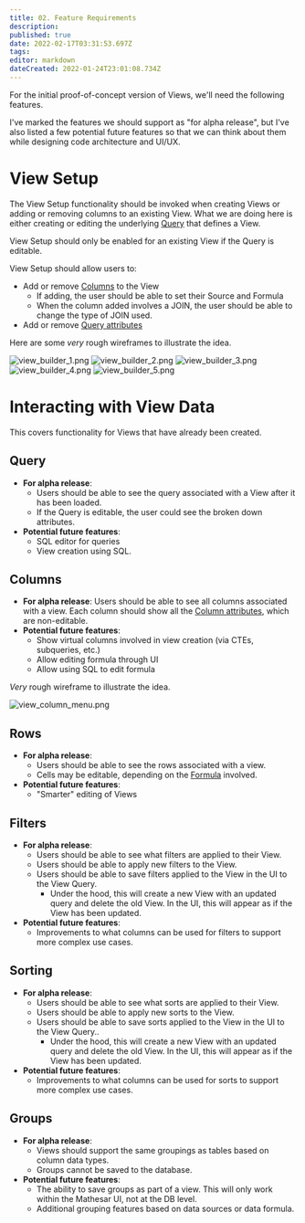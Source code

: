 ```yaml
---
title: 02. Feature Requirements
description: 
published: true
date: 2022-02-17T03:31:53.697Z
tags: 
editor: markdown
dateCreated: 2022-01-24T23:01:08.734Z
---
```


For the initial proof-of-concept version of Views, we'll need the following features.

I've marked the features we should support as "for alpha release", but I've also listed a few potential future features so that we can think about them while designing code architecture and UI/UX.

# View Setup
The View Setup functionality should be invoked when creating Views or adding or removing columns to an existing View. What we are doing here is either creating or editing the underlying [Query](/product/specs/2022-01-views/03-modeling-view-query) that defines a View.

View Setup should only be enabled for an existing View if the Query is editable.

View Setup should allow users to:
- Add or remove [Columns](/product/specs/2022-01-views/04-modeling-view-columns) to the View
	- If adding, the user should be able to set their Source and Formula
	- When the column added involves a JOIN, the user should be able to change the type of JOIN used.
- Add or remove [Query attributes](/product/specs/2022-01-views/03-modeling-view-query)

Here are some *very* rough wireframes to illustrate the idea.

![view_builder_1.png](/assets/product/specs/2022-01-views/05-ui-requirements-for-views/view_builder_1.png)
![view_builder_2.png](/assets/product/specs/2022-01-views/05-ui-requirements-for-views/view_builder_2.png)
![view_builder_3.png](/assets/product/specs/2022-01-views/05-ui-requirements-for-views/view_builder_3.png)
![view_builder_4.png](/assets/product/specs/2022-01-views/05-ui-requirements-for-views/view_builder_4.png)
![view_builder_5.png](/assets/product/specs/2022-01-views/05-ui-requirements-for-views/view_builder_5.png)

# Interacting with View Data
This covers functionality for Views that have already been created.

## Query
- **For alpha release**: 
	- Users should be able to see the query associated with a View after it has been loaded.
	- If the Query is editable, the user could see the broken down attributes.
- **Potential future features**:
	- SQL editor for queries
	- View creation using SQL.

## Columns
- **For alpha release**: Users should be able to see all columns associated with a view. Each column should show all the [Column attributes](/product/specs/2022-01-views/04-modeling-view-columns), which are non-editable.
- **Potential future features**:
	- Show virtual columns involved in view creation (via CTEs, subqueries, etc.)
	- Allow editing formula through UI
	- Allow using SQL to edit formula

*Very* rough wireframe to illustrate the idea.

![view_column_menu.png](/assets/product/specs/2022-01-views/05-ui-requirements-for-views/view_column_menu.png)

## Rows
- **For alpha release**: 
	- Users should be able to see the rows associated with a view.
	- Cells may be editable, depending on the [Formula](/en/product/specs/2022-01-views/07-formulas) involved.
- **Potential future features**:
	- "Smarter" editing of Views

## Filters
- **For alpha release**:
	- Users should be able to see what filters are applied to their View.
	- Users should be able to apply new filters to the View.
	- Users should be able to save filters applied to the View in the UI to the View Query.
		- Under the hood, this will create a new View with an updated query and delete the old View. In the UI, this will appear as if the View has been updated.
- **Potential future features**:
	- Improvements to what columns can be used for filters to support more complex use cases.

## Sorting
- **For alpha release**:
	- Users should be able to see what sorts are applied to their View.
	- Users should be able to apply new sorts to the View.
	- Users should be able to save sorts applied to the View in the UI to the View Query..
		- Under the hood, this will create a new View with an updated query and delete the old View. In the UI, this will appear as if the View has been updated.
- **Potential future features**:
	- Improvements to what columns can be used for sorts to support more complex use cases.

## Groups
- **For alpha release**:
	- Views should support the same groupings as tables based on column data types.
	- Groups cannot be saved to the database.
- **Potential future features**:
	- The ability to save groups as part of a view. This will only work within the Mathesar UI, not at the DB level.
	- Additional grouping features based on data sources or data formula.